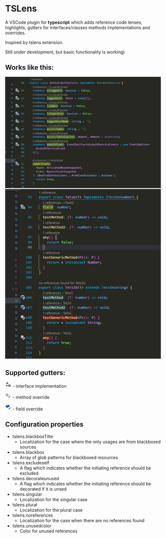 # TSLens

A VSCode plugin for **typescript** which adds reference code lenses, highlights, gutters for interfaces/classes methods implementations and overrides.

Inspired by tslens extension.

Still under development, but basic functionality is working)

## Works like this:
![Example code with code highlights lens](https://raw.githubusercontent.com/BrainMaxx/tslens/master/screenshot.png)
![Example code with code highlights lens](https://raw.githubusercontent.com/BrainMaxx/tslens/master/screenshot2.png)

## Supported gutters:
![interface](https://raw.githubusercontent.com/BrainMaxx/tslens/master/implementInterface.png) - interface implementation

![interface](https://raw.githubusercontent.com/BrainMaxx/tslens/master/methodEdit.png) - method override

![interface](https://raw.githubusercontent.com/BrainMaxx/tslens/master/fieldEdit.png) - field override

## Configuration properties

- tslens.blackboxTitle
  - Localization for the case where the only usages are from blackboxed sources
- tslens.blackbox
  - Array of glob patterns for blackboxed resources
- tslens.excludeself
  - A flag which indicates whether the initiating reference should be excluded
- tslens.decorateunused
  - A flag which indicates whether the initiating reference should be decorated if it is unsed
- tslens.singular
  - Localization for the singular case
- tslens.plural
  - Localization for the plural case
- tslens.noreferences
  - Localization for the case when there are no references found
- tslens.unusedcolor
  - Color for unused references
